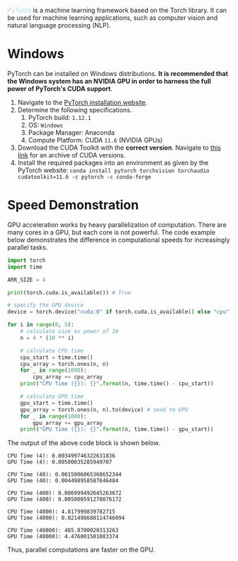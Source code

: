 <span style = "color:lightblue">PyTorch</span> is a machine learning framework based on the Torch library. It can be used for machine learning applications, such as computer vision and natural language processing (NLP).

# Windows
PyTorch can be installed on Windows distributions. **It is recommended that the Windows system has an NVIDIA GPU in order to harness the full power of PyTorch's CUDA support**.

1. Navigate to the [PyTorch installation website](https://pytorch.org/get-started/locally/).
2. Determine the following specifications.
	1. PyTorch build: `1.12.1`
	2. OS: `Windows`
	3. Package Manager: Anaconda
	4. Compute Platform: CUDA `11.6` (NVIDIA GPUs)
3. Download the CUDA Toolkit with the **correct version**. Navigate to [this link](https://developer.nvidia.com/cuda-toolkit-archive) for an archive of CUDA versions.
4. Install the required packages into an environment as given by the PyTorch website: `conda install pytorch torchvision torchaudio cudatoolkit=11.6 -c pytorch -c conda-forge`

# Speed Demonstration
GPU acceleration works by heavy parallelization of computation. There are many cores in a GPU, but each core is not powerful. The code example below demonstrates the difference in computational speeds for increasingly parallel tasks.

```python
import torch
import time

ARR_SIZE = 4

print(torch.cuda.is_available()) # True

# specify the GPU device
device = torch.device("cuda:0" if torch.cuda.is_available() else "cpu")

for i in range(0, 5):
	# calculate size as power of 10
	n = 4 * (10 ** i)

	# calculate CPU time
	cpu_start = time.time()
	cpu_array = torch.ones(n, n)
	for _ in range(1000):
		cpu_array += cpu_array
	print("CPU Time ({}): {}".format(n, time.time() - cpu_start))

	# calculate GPU time
	gpu_start = time.time()
	gpu_array = torch.ones(n, n).to(device) # send to GPU
	for _ in range(1000):
		gpu_array += gpu_array
	print("GPU Time ({}): {}".format(n, time.time() - gpu_start))
```

The output of the above code block is shown below.

```text
CPU Time (4): 0.003499746322631836
GPU Time (4): 0.00500035285949707

CPU Time (40): 0.0015006065368652344
GPU Time (40): 0.004498958587646484

CPU Time (400): 0.006999492645263672
GPU Time (400): 0.005000591278076172

CPU Time (4000): 4.817999839782715
GPU Time (4000): 0.021498680114746094

CPU Time (40000): 485.8700020313263
GPU Time (40000): 4.476001501083374
```

Thus, parallel computations are faster on the GPU.